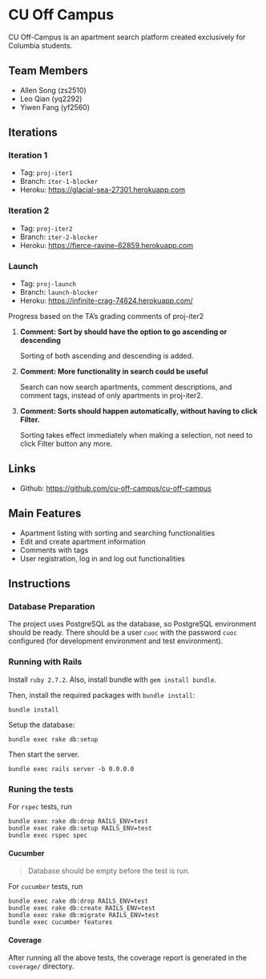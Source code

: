 # CU Off Campus

CU Off-Campus is an apartment search platform created exclusively for Columbia students.

## Team Members

- Allen Song (zs2510)
- Leo Qian (yq2292)
- Yiwen Fang (yf2560)

## Iterations

### Iteration 1

- Tag: `proj-iter1`
- Branch: `iter-1-blocker`
- Heroku: https://glacial-sea-27301.herokuapp.com

### Iteration 2

- Tag: `proj-iter2`
- Branch: `iter-2-blocker`
- Heroku: https://fierce-ravine-62859.herokuapp.com

### Launch

- Tag: `proj-launch`
- Branch: `launch-blocker`
- Heroku: https://infinite-crag-74624.herokuapp.com/

Progress based on the TA’s grading comments of proj-iter2

1. **Comment: Sort by should have the option to go ascending or descending**

   Sorting of both ascending and descending is added.

2. **Comment: More functionality in search could be useful**

   Search can now search apartments, comment descriptions, and comment tags, instead of only apartments in proj-iter2.

3. **Comment: Sorts should happen automatically, without having to click Filter.**

   Sorting takes effect immediately when making a selection, not need to click Filter button any more.

## Links

- Github: https://github.com/cu-off-campus/cu-off-campus

## Main Features

- Apartment listing with sorting and searching functionalities
- Edit and create apartment information
- Comments with tags
- User registration, log in and log out functionalities

## Instructions

### Database Preparation

The project uses PostgreSQL as the database, so PostgreSQL environment should be ready. There should be a user `cuoc` with the password `cuoc` configured (for development environment and test environment).

### Running with Rails

Install `ruby 2.7.2`. Also, install bundle with `gem install bundle`.

Then, install the required packages with `bundle install`:
```
bundle install
```

Setup the database:
```
bundle exec rake db:setup
```

Then start the server.

```
bundle exec rails server -b 0.0.0.0
```

### Runing the tests

For `rspec` tests, run

```
bundle exec rake db:drop RAILS_ENV=test
bundle exec rake db:setup RAILS_ENV=test
bundle exec rspec spec
```

#### Cucumber

> Database should be empty before the test is run. 

For `cucumber` tests, run

```
bundle exec rake db:drop RAILS_ENV=test
bundle exec rake db:create RAILS_ENV=test
bundle exec rake db:migrate RAILS_ENV=test
bundle exec cucumber features
```

#### Coverage

After running all the above tests, the coverage report is generated in the `coverage/` directory.
